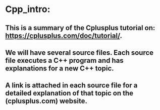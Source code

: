 # Cpp_intro:

## This is a summary of the Cplusplus tutorial on: https://cplusplus.com/doc/tutorial/.
## We will have several source files. Each source file executes a C++ program and has explanations for a new C++ topic. 
## A link is attached in each source file for a detailed explanation of that topic on the (cplusplus.com) website.
